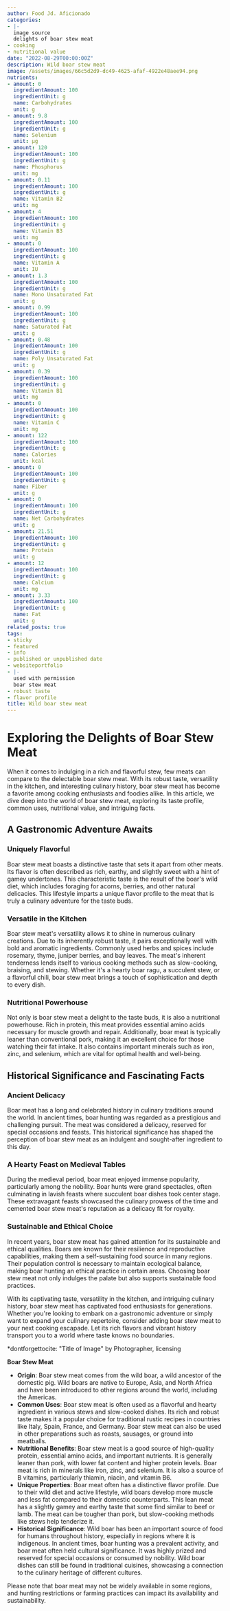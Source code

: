 ```yaml
---
author: Food Jd. Aficionado
categories:
- |-
  image source
  delights of boar stew meat
- cooking
- nutritional value
date: "2022-08-29T00:00:00Z"
description: Wild boar stew meat
image: /assets/images/66c5d2d9-dc49-4625-afaf-4922e48aee94.png
nutrients:
- amount: 0
  ingredientAmount: 100
  ingredientUnit: g
  name: Carbohydrates
  unit: g
- amount: 9.8
  ingredientAmount: 100
  ingredientUnit: g
  name: Selenium
  unit: µg
- amount: 120
  ingredientAmount: 100
  ingredientUnit: g
  name: Phosphorus
  unit: mg
- amount: 0.11
  ingredientAmount: 100
  ingredientUnit: g
  name: Vitamin B2
  unit: mg
- amount: 4
  ingredientAmount: 100
  ingredientUnit: g
  name: Vitamin B3
  unit: mg
- amount: 0
  ingredientAmount: 100
  ingredientUnit: g
  name: Vitamin A
  unit: IU
- amount: 1.3
  ingredientAmount: 100
  ingredientUnit: g
  name: Mono Unsaturated Fat
  unit: g
- amount: 0.99
  ingredientAmount: 100
  ingredientUnit: g
  name: Saturated Fat
  unit: g
- amount: 0.48
  ingredientAmount: 100
  ingredientUnit: g
  name: Poly Unsaturated Fat
  unit: g
- amount: 0.39
  ingredientAmount: 100
  ingredientUnit: g
  name: Vitamin B1
  unit: mg
- amount: 0
  ingredientAmount: 100
  ingredientUnit: g
  name: Vitamin C
  unit: mg
- amount: 122
  ingredientAmount: 100
  ingredientUnit: g
  name: Calories
  unit: kcal
- amount: 0
  ingredientAmount: 100
  ingredientUnit: g
  name: Fiber
  unit: g
- amount: 0
  ingredientAmount: 100
  ingredientUnit: g
  name: Net Carbohydrates
  unit: g
- amount: 21.51
  ingredientAmount: 100
  ingredientUnit: g
  name: Protein
  unit: g
- amount: 12
  ingredientAmount: 100
  ingredientUnit: g
  name: Calcium
  unit: mg
- amount: 3.33
  ingredientAmount: 100
  ingredientUnit: g
  name: Fat
  unit: g
related_posts: true
tags:
- sticky
- featured
- info
- published or unpublished date
- websiteportfolio
- |-
  used with permission
  boar stew meat
- robust taste
- flavor profile
title: Wild boar stew meat
---
```

# Exploring the Delights of Boar Stew Meat



When it comes to indulging in a rich and flavorful stew, few meats can compare to the delectable boar stew meat. With its robust taste, versatility in the kitchen, and interesting culinary history, boar stew meat has become a favorite among cooking enthusiasts and foodies alike. In this article, we dive deep into the world of boar stew meat, exploring its taste profile, common uses, nutritional value, and intriguing facts.

## A Gastronomic Adventure Awaits

### Uniquely Flavorful
Boar stew meat boasts a distinctive taste that sets it apart from other meats. Its flavor is often described as rich, earthy, and slightly sweet with a hint of gamey undertones. This characteristic taste is the result of the boar's wild diet, which includes foraging for acorns, berries, and other natural delicacies. This lifestyle imparts a unique flavor profile to the meat that is truly a culinary adventure for the taste buds.

### Versatile in the Kitchen
Boar stew meat's versatility allows it to shine in numerous culinary creations. Due to its inherently robust taste, it pairs exceptionally well with bold and aromatic ingredients. Commonly used herbs and spices include rosemary, thyme, juniper berries, and bay leaves. The meat's inherent tenderness lends itself to various cooking methods such as slow-cooking, braising, and stewing. Whether it's a hearty boar ragu, a succulent stew, or a flavorful chili, boar stew meat brings a touch of sophistication and depth to every dish.

### Nutritional Powerhouse
Not only is boar stew meat a delight to the taste buds, it is also a nutritional powerhouse. Rich in protein, this meat provides essential amino acids necessary for muscle growth and repair. Additionally, boar meat is typically leaner than conventional pork, making it an excellent choice for those watching their fat intake. It also contains important minerals such as iron, zinc, and selenium, which are vital for optimal health and well-being.

## Historical Significance and Fascinating Facts

### Ancient Delicacy
Boar meat has a long and celebrated history in culinary traditions around the world. In ancient times, boar hunting was regarded as a prestigious and challenging pursuit. The meat was considered a delicacy, reserved for special occasions and feasts. This historical significance has shaped the perception of boar stew meat as an indulgent and sought-after ingredient to this day.

### A Hearty Feast on Medieval Tables
During the medieval period, boar meat enjoyed immense popularity, particularly among the nobility. Boar hunts were grand spectacles, often culminating in lavish feasts where succulent boar dishes took center stage. These extravagant feasts showcased the culinary prowess of the time and cemented boar stew meat's reputation as a delicacy fit for royalty.

### Sustainable and Ethical Choice
In recent years, boar stew meat has gained attention for its sustainable and ethical qualities. Boars are known for their resilience and reproductive capabilities, making them a self-sustaining food source in many regions. Their population control is necessary to maintain ecological balance, making boar hunting an ethical practice in certain areas. Choosing boar stew meat not only indulges the palate but also supports sustainable food practices.

With its captivating taste, versatility in the kitchen, and intriguing culinary history, boar stew meat has captivated food enthusiasts for generations. Whether you're looking to embark on a gastronomic adventure or simply want to expand your culinary repertoire, consider adding boar stew meat to your next cooking escapade. Let its rich flavors and vibrant history transport you to a world where taste knows no boundaries.

*dontforgettocite: "Title of Image" by Photographer, licensing

**Boar Stew Meat**

- **Origin**: Boar stew meat comes from the wild boar, a wild ancestor of the domestic pig. Wild boars are native to Europe, Asia, and North Africa and have been introduced to other regions around the world, including the Americas.
- **Common Uses**: Boar stew meat is often used as a flavorful and hearty ingredient in various stews and slow-cooked dishes. Its rich and robust taste makes it a popular choice for traditional rustic recipes in countries like Italy, Spain, France, and Germany. Boar stew meat can also be used in other preparations such as roasts, sausages, or ground into meatballs.
- **Nutritional Benefits**: Boar stew meat is a good source of high-quality protein, essential amino acids, and important nutrients. It is generally leaner than pork, with lower fat content and higher protein levels. Boar meat is rich in minerals like iron, zinc, and selenium. It is also a source of B vitamins, particularly thiamin, niacin, and vitamin B6.
- **Unique Properties**: Boar meat often has a distinctive flavor profile. Due to their wild diet and active lifestyle, wild boars develop more muscle and less fat compared to their domestic counterparts. This lean meat has a slightly gamey and earthy taste that some find similar to beef or lamb. The meat can be tougher than pork, but slow-cooking methods like stews help tenderize it.
- **Historical Significance**: Wild boar has been an important source of food for humans throughout history, especially in regions where it is indigenous. In ancient times, boar hunting was a prevalent activity, and boar meat often held cultural significance. It was highly prized and reserved for special occasions or consumed by nobility. Wild boar dishes can still be found in traditional cuisines, showcasing a connection to the culinary heritage of different cultures.

Please note that boar meat may not be widely available in some regions, and hunting restrictions or farming practices can impact its availability and sustainability.
